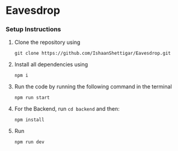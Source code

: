 # Eavesdrop

### Setup Instructions

1. Clone the repository using
   
   ```
   git clone https://github.com/IshaanShettigar/Eavesdrop.git
   ```

2. Install all dependencies using

   ```
   npm i
   ```

3. Run the code by running the following command in the terminal
   ```
   npm run start
   ```

4. For the Backend, run `cd backend` and then:
   ```
   npm install
   ```

5. Run 
   ```   
   npm run dev
   ```
